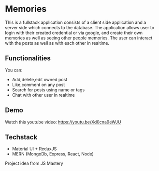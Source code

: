 

# Memories

This is a fullstack application consists of a client side application and a server side which connects to the database. The application allows user to login with their created credential or via google, and create their own memories as well as seeing other people memories. The user can interact with the posts as well as with each other in realtime.

## Functionalities

You can:
- Add,delete,edit owned post
- Like,comment on any post
- Search for posts using name or tags
- Chat with other user in realtime

## Demo
Watch this youtube video:
https://youtu.be/Xd0cna9eWJU

## Techstack
- Material UI + ReduxJS
- MERN (MongoDb, Express, React, Node)

Project idea from JS Mastery
